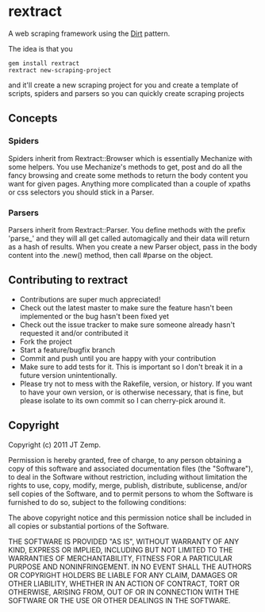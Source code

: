 # rextract

A web scraping framework using the [Dirt](https://github.com/mthorley/dirt) pattern.

The idea is that you

    gem install rextract
    rextract new-scraping-project

and it'll create a new scraping project for you and create a template of scripts, spiders and parsers so you can quickly create scraping projects

## Concepts

### Spiders

Spiders inherit from Rextract::Browser which is essentially Mechanize with some helpers. You use Mechanize's methods to get, post and do all the fancy browsing and create some methods to return the body content you want for given pages. Anything more complicated than a couple of xpaths or css selectors you should stick in a Parser.

### Parsers

Parsers inherit from Rextract::Parser. You define methods with the prefix 'parse_' and they will all get called automagically and their data will return as a hash of results. When you create a new Parser object, pass in the body content into the .new() method, then call #parse on the object.

## Contributing to rextract
 
* Contributions are super much appreciated!
* Check out the latest master to make sure the feature hasn't been implemented or the bug hasn't been fixed yet
* Check out the issue tracker to make sure someone already hasn't requested it and/or contributed it
* Fork the project
* Start a feature/bugfix branch
* Commit and push until you are happy with your contribution
* Make sure to add tests for it. This is important so I don't break it in a future version unintentionally.
* Please try not to mess with the Rakefile, version, or history. If you want to have your own version, or is otherwise necessary, that is fine, but please isolate to its own commit so I can cherry-pick around it.

## Copyright

Copyright (c) 2011 JT Zemp.

Permission is hereby granted, free of charge, to any person obtaining
a copy of this software and associated documentation files (the
"Software"), to deal in the Software without restriction, including
without limitation the rights to use, copy, modify, merge, publish,
distribute, sublicense, and/or sell copies of the Software, and to
permit persons to whom the Software is furnished to do so, subject to
the following conditions:

The above copyright notice and this permission notice shall be
included in all copies or substantial portions of the Software.

THE SOFTWARE IS PROVIDED "AS IS", WITHOUT WARRANTY OF ANY KIND,
EXPRESS OR IMPLIED, INCLUDING BUT NOT LIMITED TO THE WARRANTIES OF
MERCHANTABILITY, FITNESS FOR A PARTICULAR PURPOSE AND
NONINFRINGEMENT. IN NO EVENT SHALL THE AUTHORS OR COPYRIGHT HOLDERS BE
LIABLE FOR ANY CLAIM, DAMAGES OR OTHER LIABILITY, WHETHER IN AN ACTION
OF CONTRACT, TORT OR OTHERWISE, ARISING FROM, OUT OF OR IN CONNECTION
WITH THE SOFTWARE OR THE USE OR OTHER DEALINGS IN THE SOFTWARE.
